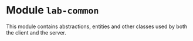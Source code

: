 # Module `lab-common`

This module contains abstractions, entities and other classes used by both the client and the server.